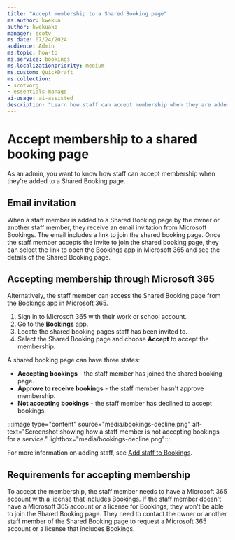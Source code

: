 ```yaml
---
title: "Accept membership to a Shared Booking page"
ms.author: kwekua
author: kwekuako
manager: scotv
ms.date: 07/24/2024
audience: Admin
ms.topic: how-to
ms.service: bookings
ms.localizationpriority: medium
ms.custom: QuickDraft
ms.collection:
- scotvorg
- essentials-manage
ai-usage: ai-assisted
description: "Learn how staff can accept membership when they are added to a Shared Booking page."
---
```


# Accept membership to a shared booking page

As an admin, you want to know how staff can accept membership when they're added to a Shared Booking page.

## Email invitation

When a staff member is added to a Shared Booking page by the owner or another staff member, they receive an email invitation from Microsoft Bookings. The email includes a link to join the shared booking page. Once the staff member accepts the invite to join the shared booking page, they can select the link to open the Bookings app in Microsoft 365 and see the details of the Shared Booking page.

## Accepting membership through Microsoft 365

Alternatively, the staff member can access the Shared Booking page from the Bookings app in Microsoft 365.

1. Sign in to Microsoft 365 with their work or school account.
2. Go to the **Bookings** app.
3. Locate the shared booking pages staff has been invited to.
4. Select the Shared Booking page and choose **Accept** to accept the membership.

A shared booking page can have three states:

- **Accepting bookings** - the staff member has joined the shared booking page.
- **Approve to receive bookings** - the staff member hasn't approve membership.
- **Not accepting bookings** - the staff member has declined to accept bookings.

:::image type="content" source="media/bookings-decline.png" alt-text="Screenshot showing how a staff member is not accepting bookings for a service." lightbox="media/bookings-decline.png":::

For more information on adding staff, see [Add staff to Bookings](add-staff.md).

## Requirements for accepting membership

To accept the membership, the staff member needs to have a Microsoft 365 account with a license that includes Bookings. If the staff member doesn't have a Microsoft 365 account or a license for Bookings, they won't be able to join the Shared Booking page. They need to contact the owner or another staff member of the Shared Booking page to request a Microsoft 365 account or a license that includes Bookings.
